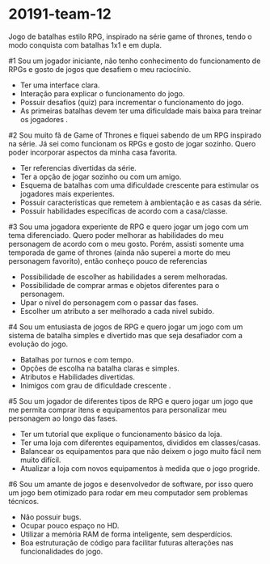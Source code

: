 # 20191-team-12
Jogo de batalhas estilo RPG, inspirado na série game of thrones, tendo o modo conquista com batalhas 1x1 e em dupla. 

#1
Sou um jogador iniciante, não tenho conhecimento do funcionamento de RPGs e gosto de jogos que desafiem o meu raciocínio.

- Ter uma interface clara.
- Interação para explicar o funcionamento do jogo.
- Possuir desafios (quiz) para incrementar o funcionamento do jogo.
- As primeiras batalhas devem ter uma dificuldade mais baixa para treinar os jogadores .

#2
Sou muito fã de Game of Thrones e fiquei sabendo de um RPG inspirado na série. Já sei como funcionam os RPGs e gosto de jogar sozinho. Quero poder incorporar aspectos da minha casa favorita.

- Ter referencias divertidas da série.
- Ter a opção de jogar sozinho ou com um amigo.
- Esquema de batalhas com uma dificuldade crescente para estimular os jogadores mais experientes.
- Possuir caracteristicas que remetem à ambientação e as casas da série.
- Possuir habilidades específicas de acordo com a casa/classe.

#3
Sou uma jogadora experiente de RPG e quero jogar um jogo com um tema diferenciado. Quero poder melhorar as habilidades do meu personagem de acordo com o meu gosto. Porém, assisti somente uma temporada de game of thrones (ainda não superei a morte do meu personagem favorito), então conheço pouco de referencias

- Possibilidade de escolher as habilidades a serem melhoradas.
- Possibilidade de comprar armas e objetos diferentes para o personagem.
- Upar o nivel do personagem com o passar das fases.
- Escolher um atributo a ser melhorado a cada nivel subido.

#4
Sou um entusiasta de jogos de RPG e quero jogar um jogo com um sistema de batalha simples e divertido mas que seja desafiador com a evolução do jogo.

- Batalhas por turnos e com tempo.
- Opções de escolha na batalha claras e simples.
- Atributos e Habilidades divertidas.
- Inimigos com grau de dificuldade crescente .

#5
Sou um jogador de diferentes tipos de RPG e quero jogar um jogo que me permita comprar itens e equipamentos para personalizar meu personagem ao longo das fases. 

- Ter um tutorial que explique o funcionamento básico da loja.
- Ter uma loja com diferentes equipamentos, divididos em classes/casas.
- Balancear os equipamentos para que não deixem o jogo muito fácil nem muito difícil.
- Atualizar a loja com novos equipamentos à medida que o jogo progride. 

#6
Sou um amante de jogos e desenvolvedor de software, por isso quero um jogo bem otimizado para rodar em meu computador sem problemas técnicos.

- Não possuir bugs.
- Ocupar pouco espaço no HD.
- Utilizar a memória RAM de forma inteligente, sem desperdícios.
- Boa estruturação de código para facilitar futuras alterações nas funcionalidades do jogo.

